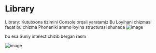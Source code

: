 # Library
Library: Kutubxona tizimini Console orqali yaratamiz
Bu Loyihani chizmasi faqat bu chizma Phoneniki ammo loyiha structurasi shunaqa
![image](https://github.com/user-attachments/assets/5c18cf70-c156-4d87-9204-410a0fd10ee9)


bu esa Suniy intelect chizib bergan rasm

![image](https://github.com/user-attachments/assets/f7b345e6-fd8d-451f-89d4-5a429d31b44e)

